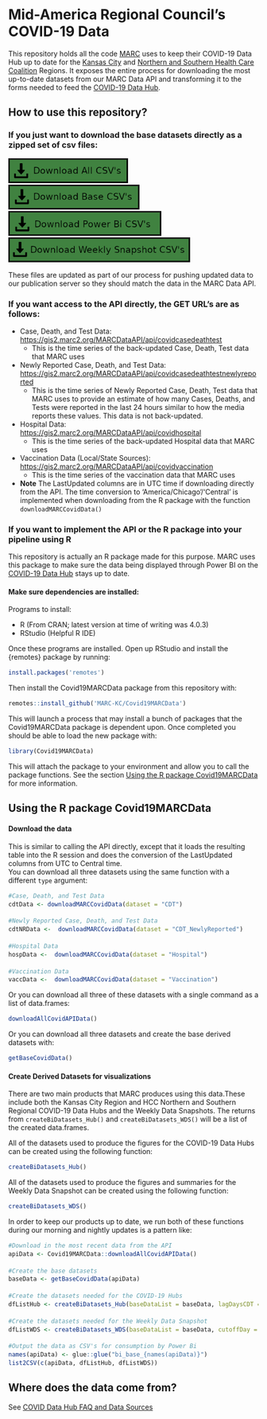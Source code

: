 
<!-- README.md is generated from README.Rmd. Please edit that file -->

# Mid-America Regional Council’s COVID-19 Data

This repository holds all the code [MARC](https://www.marc.org/) uses to
keep their COVID-19 Data Hub up to date for the [Kansas
City](https://marc2.org/covidhub/) and [Northern and Southern Health
Care Coalition](https://marc2.org/hcchub/) Regions. It exposes the
entire process for downloading the most up-to-date datasets from our
MARC Data API and transforming it to the forms needed to feed the
[COVID-19 Data Hub](https://marc2.org/covidhub/).

## How to use this repository?

### If you just want to download the base datasets directly as a zipped set of csv files:

<!-- [<img src="man/figures/downloadCSVs.png" height="50px">](https://marc2.org/coviddata/regionalcovid_datadictionary.xlsx) -->

[<img src="man/figures/downloadAllCSVs.png" height="50px" title="Download All COVID-19 Datasets as Zipped CSV's">](https://marc2.org/coviddata/CovidData_All.zip)
[<img src="man/figures/downloadBaseCSVs.png" height="50px" title="Download All API COVID-19 Datasets as Zipped CSV's">](https://marc2.org/coviddata/CovidData_Base.zip)  
[<img src="man/figures/downloadPowerBiCSVs.png" height="50px" title="Download All Power BI COVID-19 Datasets as Zipped CSV's">](https://marc2.org/coviddata/CovidData_PBI.zip)
[<img src="man/figures/downloadWeeklySnapshotCSVs.png" height="50px" title="Download All Weekly Data Snapshot COVID-19 Datasets as Zipped CSV's">](https://marc2.org/coviddata/CovidData_WDS.zip)

These files are updated as part of our process for pushing updated data
to our publication server so they should match the data in the MARC Data
API.

### If you want access to the API directly, the GET URL’s are as follows:

-   Case, Death, and Test Data:
    </br><https://gis2.marc2.org/MARCDataAPI/api/covidcasedeathtest>
    -   This is the time series of the back-updated Case, Death, Test
        data that MARC uses
-   Newly Reported Case, Death, and Test Data:
    </br><https://gis2.marc2.org/MARCDataAPI/api/covidcasedeathtestnewlyreported>
    -   This is the time series of Newly Reported Case, Death, Test data
        that MARC uses to provide an estimate of how many Cases, Deaths,
        and Tests were reported in the last 24 hours similar to how the
        media reports these values. This data is not back-updated.
-   Hospital Data:
    </br><https://gis2.marc2.org/MARCDataAPI/api/covidhospital>
    -   This is the time series of the back-updated Hospital data that
        MARC uses  
-   Vaccination Data (Local/State Sources):
    </br><https://gis2.marc2.org/MARCDataAPI/api/covidvaccination>
    -   This is the time series of the vaccination data that MARC uses  
-   **Note** The LastUpdated columns are in UTC time if downloading
    directly from the API. The time conversion to
    ‘America/Chicago’/‘Central’ is implemented when downloading from the
    R package with the function `downloadMARCCovidData()`

### If you want to implement the API or the R package into your pipeline using R

This repository is actually an R package made for this purpose. MARC
uses this package to make sure the data being displayed through Power BI
on the [COVID-19 Data Hub](https://marc2.org/covidhub/) stays up to
date.

#### Make sure dependencies are installed:

Programs to install:

-   R (From CRAN; latest version at time of writing was 4.0.3)
-   RStudio (Helpful R IDE)

Once these programs are installed. Open up RStudio and install the
{remotes} package by running:

``` r
install.packages('remotes')
```

Then install the Covid19MARCData package from this repository with:

``` r
remotes::install_github('MARC-KC/Covid19MARCData')
```

This will launch a process that may install a bunch of packages that the
Covid19MARCData package is dependent upon. Once completed you should be
able to load the new package with:

``` r
library(Covid19MARCData)
```

This will attach the package to your environment and allow you to call
the package functions. See the section [Using the R package
Covid19MARCData](#using-the-r-package-covid19marcdata) for more
information.

## Using the R package Covid19MARCData

#### Download the data

This is similar to calling the API directly, except that it loads the
resulting table into the R session and does the conversion of the
LastUpdated columns from UTC to Central time.  
You can download all three datasets using the same function with a
different `type` argument:

``` r
#Case, Death, and Test Data
cdtData <- downloadMARCCovidData(dataset = "CDT")

#Newly Reported Case, Death, and Test Data
cdtNRData <-  downloadMARCCovidData(dataset = "CDT_NewlyReported")

#Hospital Data
hospData <-  downloadMARCCovidData(dataset = "Hospital")

#Vaccination Data
vaccData <-  downloadMARCCovidData(dataset = "Vaccination")
```

Or you can download all three of these datasets with a single command as
a list of data.frames:

``` r
downloadAllCovidAPIData()
```

Or you can download all three datasets and create the base derived
datasets with:

``` r
getBaseCovidData()
```

#### Create Derived Datasets for visualizations

There are two main products that MARC produces using this data.These
include both the Kansas City Region and HCC Northern and Southern
Regional COVID-19 Data Hubs and the Weekly Data Snapshots. The returns
from `createBiDatasets_Hub()` and `createBiDatasets_WDS()` will be a
list of the created data.frames.

All of the datasets used to produce the figures for the COVID-19 Data
Hubs can be created using the following function:

``` r
createBiDatasets_Hub()
```

All of the datasets used to produce the figures and summaries for the
Weekly Data Snapshot can be created using the following function:

``` r
createBiDatasets_WDS()
```

In order to keep our products up to date, we run both of these functions
during our morning and nightly updates is a pattern like:

``` r
#Download in the most recent data from the API 
apiData <- Covid19MARCData::downloadAllCovidAPIData()

#Create the base datasets
baseData <- getBaseCovidData(apiData)

#Create the datasets needed for the COVID-19 Hubs
dfListHub <- createBiDatasets_Hub(baseDataList = baseData, lagDaysCDT = 10, lagDaysHosp = 2)

#Create the datasets needed for the Weekly Data Snapshot
dfListWDS <- createBiDatasets_WDS(baseDataList = baseData, cutoffDay = 'Sunday', lagDaysCDT = 10, lagDaysHosp = 2)

#Output the data as CSV's for consumption by Power Bi
names(apiData) <- glue::glue("bi_base_{names(apiData)}")
list2CSV(c(apiData, dfListHub, dfListWDS))
```

## Where does the data come from?

See [COVID Data Hub FAQ and Data
Sources](https://experience.arcgis.com/experience/04aa1fd0d1184d139cfa4e3fa97fea6d/page/page_33/)
